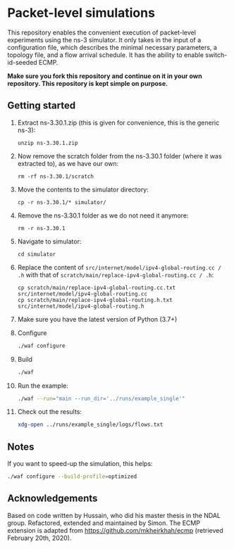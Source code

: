 # Packet-level simulations

This repository enables the convenient execution of packet-level experiments using the ns-3 simulator. It only takes in the input of a configuration file, which describes the minimal necessary parameters, a topology file, and a flow arrival schedule. It has the ability to enable switch-id-seeded ECMP.

**Make sure you fork this repository and continue on it in your own repository. This repository is kept simple on purpose.**

## Getting started

1. Extract ns-3.30.1.zip (this is given for convenience, this is the generic ns-3):
   ```
   unzip ns-3.30.1.zip
   ```
   
2. Now remove the scratch folder from the ns-3.30.1 folder (where it was extracted to), as we have our own:
   ```
   rm -rf ns-3.30.1/scratch
   ```
   
3. Move the contents to the simulator directory:
   ```
   cp -r ns-3.30.1/* simulator/
   ```
   
4. Remove the ns-3.30.1 folder as we do not need it anymore:
   ```
   rm -r ns-3.30.1
   ```

5. Navigate to simulator:
   ```
   cd simulator
   ```

6. Replace the content of `src/internet/model/ipv4-global-routing.cc / .h` with that of `scratch/main/replace-ipv4-global-routing.cc / .h`:
   ```
   cp scratch/main/replace-ipv4-global-routing.cc.txt src/internet/model/ipv4-global-routing.cc
   cp scratch/main/replace-ipv4-global-routing.h.txt src/internet/model/ipv4-global-routing.h
   ```

7. Make sure you have the latest version of Python (3.7+)
   
8. Configure
    ```bash
    ./waf configure
    ```
   
9. Build
    ```bash
    ./waf
    ```
   
10. Run the example:
    ```bash
    ./waf --run="main --run_dir='../runs/example_single'"
    ```

11. Check out the results:
    ```bash
    xdg-open ../runs/example_single/logs/flows.txt
    ```
 
 ## Notes
 
If you want to speed-up the simulation, this helps:
 ```bash
 ./waf configure --build-profile=optimized
 ```

## Acknowledgements

Based on code written by Hussain, who did his master thesis in the NDAL group.
Refactored, extended and maintained by Simon. The ECMP extension is adapted from https://github.com/mkheirkhah/ecmp (retrieved February 20th, 2020).
